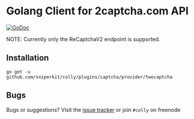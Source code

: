 # Golang Client for 2captcha.com API

[![GoDoc](https://godoc.org/github.com/gocolly/twocaptcha?status.svg)](https://godoc.org/github.com/gocolly/twocaptcha)


NOTE: Currently only the ReCaptchaV2 endpoint is supported.


## Installation

```
go get -u github.com/sniperkit/colly/plugins/captcha/provider/twocaptcha
```


## Bugs

Bugs or suggestions? Visit the [issue tracker](https://github.com/gocolly/twocaptcha/issues) or join `#colly` on freenode